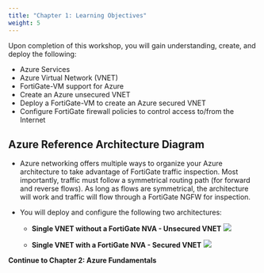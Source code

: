 ```yaml
---
title: "Chapter 1: Learning Objectives"
weight: 5
---
```



Upon completion of this workshop, you will gain understanding, create, and deploy the following:
  * Azure Services
  * Azure Virtual Network (VNET)
  * FortiGate-VM support for Azure
  * Create an Azure unsecured VNET
  * Deploy a FortiGate-VM to create an Azure secured VNET
  * Configure FortiGate firewall policies to control access to/from the Internet

<!--
## Workshop Components

Fortinet & Azure compute and components used during this workshop:

  * Azure Fsv2 series instances running a FortiGate NVA
  * Azure DsV4 series instances running Ubuntu Linux OS as the testing workloads
  * Azure Networking Components:
    * Virtual Network (vNET)
    * Subnets
    * NAT Gateway
    * User-defined Route Table (UDR)
-->

## Azure Reference Architecture Diagram

  * Azure networking offers multiple ways to organize your Azure architecture to take advantage of FortiGate traffic inspection.  Most importantly, traffic must follow a symmetrical routing path (for forward and reverse flows). As long as flows are symmetrical, the architecture will work and traffic will flow through a FortiGate NGFW for inspection.

  * You will deploy and configure the following two architectures:
    - **Single VNET without a FortiGate NVA - Unsecured VNET**
![](Images/Azure-Unsecured-VNET1.PNG)


    - **Single VNET with a FortiGate NVA - Secured VNET**
![](Images/Azure-Secured-VNET.PNG)

**Continue to Chapter 2: Azure Fundamentals**